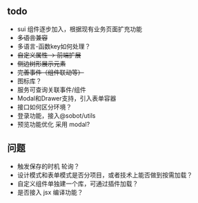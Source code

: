 ## todo

- sui 组件逐步加入，根据现有业务页面扩充功能
- <s>多语言兼容</s>
- 多语言-函数key如何处理？
- <s>自定义属性 -> 前端扩展</s>
- <s>侧边树形展示元素</s>
- <s>完善事件（组件联动等）</s>
- 图标库？
- 服务可查询关联事件/组件
- Modal和Drawer支持，引入表单容器
- 接口如何区分环境？
- 登录功能，接入@sobot/utils
- 预览功能优化 采用 modal?

## 问题
- 触发保存的时机 轮询？
- 设计模式和表单模式是否分项目，或者技术上能否做到按需加载？
- 自定义组件单独建一个库，可通过插件加载？
- 是否接入 jsx 编译功能？